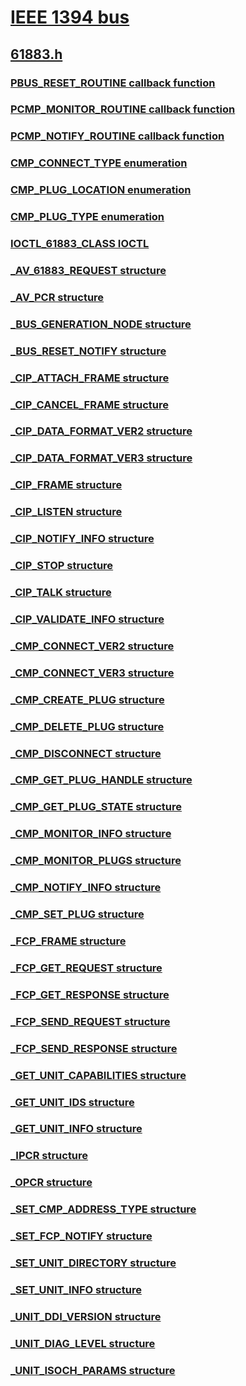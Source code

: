 # [IEEE 1394 bus](../_ieee/index.md)
## [61883.h](index.md)
### [PBUS_RESET_ROUTINE callback function](../61883/nc-61883-pbus_reset_routine.md)
### [PCMP_MONITOR_ROUTINE callback function](../61883/nc-61883-pcmp_monitor_routine.md)
### [PCMP_NOTIFY_ROUTINE callback function](../61883/nc-61883-pcmp_notify_routine.md)
### [CMP_CONNECT_TYPE enumeration](../61883/ne-61883-cmp_connect_type.md)
### [CMP_PLUG_LOCATION enumeration](../61883/ne-61883-cmp_plug_location.md)
### [CMP_PLUG_TYPE enumeration](../61883/ne-61883-cmp_plug_type.md)
### [IOCTL_61883_CLASS IOCTL](../61883/ni-61883-ioctl_61883_class.md)
### [_AV_61883_REQUEST structure](../61883/ns-61883-_av_61883_request.md)
### [_AV_PCR structure](../61883/ns-61883-_av_pcr.md)
### [_BUS_GENERATION_NODE structure](../61883/ns-61883-_bus_generation_node.md)
### [_BUS_RESET_NOTIFY structure](../61883/ns-61883-_bus_reset_notify.md)
### [_CIP_ATTACH_FRAME structure](../61883/ns-61883-_cip_attach_frame.md)
### [_CIP_CANCEL_FRAME structure](../61883/ns-61883-_cip_cancel_frame.md)
### [_CIP_DATA_FORMAT_VER2 structure](../61883/ns-61883-_cip_data_format_ver2.md)
### [_CIP_DATA_FORMAT_VER3 structure](../61883/ns-61883-_cip_data_format_ver3.md)
### [_CIP_FRAME structure](../61883/ns-61883-_cip_frame.md)
### [_CIP_LISTEN structure](../61883/ns-61883-_cip_listen.md)
### [_CIP_NOTIFY_INFO structure](../61883/ns-61883-_cip_notify_info.md)
### [_CIP_STOP structure](../61883/ns-61883-_cip_stop.md)
### [_CIP_TALK structure](../61883/ns-61883-_cip_talk.md)
### [_CIP_VALIDATE_INFO structure](../61883/ns-61883-_cip_validate_info.md)
### [_CMP_CONNECT_VER2 structure](../61883/ns-61883-_cmp_connect_ver2.md)
### [_CMP_CONNECT_VER3 structure](../61883/ns-61883-_cmp_connect_ver3.md)
### [_CMP_CREATE_PLUG structure](../61883/ns-61883-_cmp_create_plug.md)
### [_CMP_DELETE_PLUG structure](../61883/ns-61883-_cmp_delete_plug.md)
### [_CMP_DISCONNECT structure](../61883/ns-61883-_cmp_disconnect.md)
### [_CMP_GET_PLUG_HANDLE structure](../61883/ns-61883-_cmp_get_plug_handle.md)
### [_CMP_GET_PLUG_STATE structure](../61883/ns-61883-_cmp_get_plug_state.md)
### [_CMP_MONITOR_INFO structure](../61883/ns-61883-_cmp_monitor_info.md)
### [_CMP_MONITOR_PLUGS structure](../61883/ns-61883-_cmp_monitor_plugs.md)
### [_CMP_NOTIFY_INFO structure](../61883/ns-61883-_cmp_notify_info.md)
### [_CMP_SET_PLUG structure](../61883/ns-61883-_cmp_set_plug.md)
### [_FCP_FRAME structure](../61883/ns-61883-_fcp_frame.md)
### [_FCP_GET_REQUEST structure](../61883/ns-61883-_fcp_get_request.md)
### [_FCP_GET_RESPONSE structure](../61883/ns-61883-_fcp_get_response.md)
### [_FCP_SEND_REQUEST structure](../61883/ns-61883-_fcp_send_request.md)
### [_FCP_SEND_RESPONSE structure](../61883/ns-61883-_fcp_send_response.md)
### [_GET_UNIT_CAPABILITIES structure](../61883/ns-61883-_get_unit_capabilities.md)
### [_GET_UNIT_IDS structure](../61883/ns-61883-_get_unit_ids.md)
### [_GET_UNIT_INFO structure](../61883/ns-61883-_get_unit_info.md)
### [_IPCR structure](../61883/ns-61883-_ipcr.md)
### [_OPCR structure](../61883/ns-61883-_opcr.md)
### [_SET_CMP_ADDRESS_TYPE structure](../61883/ns-61883-_set_cmp_address_type.md)
### [_SET_FCP_NOTIFY structure](../61883/ns-61883-_set_fcp_notify.md)
### [_SET_UNIT_DIRECTORY structure](../61883/ns-61883-_set_unit_directory.md)
### [_SET_UNIT_INFO structure](../61883/ns-61883-_set_unit_info.md)
### [_UNIT_DDI_VERSION structure](../61883/ns-61883-_unit_ddi_version.md)
### [_UNIT_DIAG_LEVEL structure](../61883/ns-61883-_unit_diag_level.md)
### [_UNIT_ISOCH_PARAMS structure](../61883/ns-61883-_unit_isoch_params.md)
